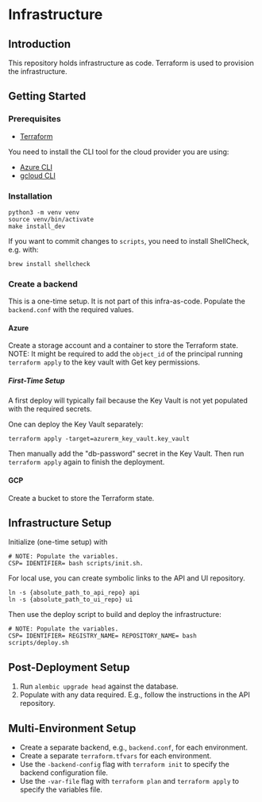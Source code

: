 # Infrastructure

## Introduction

This repository holds infrastructure as code.
Terraform is used to provision the infrastructure.

## Getting Started

### Prerequisites

- [Terraform](https://learn.hashicorp.com/tutorials/terraform/install-cli)

You need to install the CLI tool for the cloud provider you are using:

- [Azure CLI](https://docs.microsoft.com/en-us/cli/azure/install-azure-cli)
- [gcloud CLI](https://cloud.google.com/sdk/docs/install)

### Installation

```shell
python3 -m venv venv
source venv/bin/activate
make install_dev
```

If you want to commit changes to `scripts`,
you need to install ShellCheck, e.g. with:

```shell
brew install shellcheck
```

### Create a backend

This is a one-time setup. It is not part of this infra-as-code.
Populate the `backend.conf` with the required values.

#### Azure

Create a storage account and a container to store the Terraform state.
NOTE: It might be required to add the `object_id` of the principal running `terraform apply` to the key vault with Get key permissions.

##### First-Time Setup

A first deploy will typically fail because the Key Vault is not yet populated with the required secrets.

One can deploy the Key Vault separately:

```shell
terraform apply -target=azurerm_key_vault.key_vault
```

Then manually add the "db-password" secret in the Key Vault. Then run `terraform apply` again to finish the deployment.

#### GCP

Create a bucket to store the Terraform state.

## Infrastructure Setup

Initialize (one-time setup) with

```shell
# NOTE: Populate the variables.
CSP= IDENTIFIER= bash scripts/init.sh.
```

For local use, you can create symbolic links to the API and UI repository.

```shell
ln -s {absolute_path_to_api_repo} api
ln -s {absolute_path_to_ui_repo} ui
```

Then use the deploy script to build and deploy the infrastructure:

```shell
# NOTE: Populate the variables.
CSP= IDENTIFIER= REGISTRY_NAME= REPOSITORY_NAME= bash scripts/deploy.sh
```

## Post-Deployment Setup

1. Run `alembic upgrade head` against the database.
1. Populate with any data required. E.g., follow the instructions in the API repository.

## Multi-Environment Setup

- Create a separate backend, e.g., `backend.conf`, for each environment.
- Create a separate `terraform.tfvars` for each environment.
- Use the `-backend-config` flag with `terraform init` to specify the backend configuration file.
- Use the `-var-file` flag with `terraform plan` and `terraform apply` to specify the variables file.
